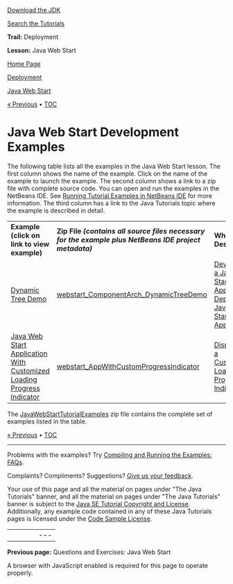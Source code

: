 [Download
the JDK](http://java.sun.com/javase/6/download.jsp)
  
[Search the
Tutorials](../../search.html)

**Trail:** Deployment
  
**Lesson:** Java Web Start

[Home Page](../../index.html)
>
[Deployment](../index.html)
>
[Java Web Start](index.html)

[« Previous](QandE/questions.html) • [TOC](../TOC.html)

# Java Web Start Development Examples

The following table lists all the examples in the
Java Web Start lesson.
The first column shows the name of the example. Click on the name of the example
to launch the example.
The second column shows a link to a zip file with complete source code.
You can open and run the examples in the NetBeans IDE. See
[Running Tutorial Examples in NetBeans IDE](../../information/examples.html) for more information.
The third column has a link to the Java Tutorials topic
where the example is described in detail.

|  |  |  |
| --- | --- | --- |
| **Example   (click on link to view example)** | **Zip File   *(contains all source files necessary for the example plus NetBeans IDE project metadata)*** | **Where Described** |
| [Dynamic Tree Demo](examples/dist/webstart_ComponentArch_DynamicTreeDemo/JavaWebStartAppPage.html) | [webstart\_ComponentArch\_DynamicTreeDemo](examples/zipfiles/webstart_ComponentArch_DynamicTreeDemo.zip) | [Developing a Java Web Start Application](../../deployment/webstart/developing.html)  [Deploying a Java Web Start Application](../../deployment/webstart/deploying.html) |
| [Java Web Start Application With Customized Loading Progress Indicator](examples/dist/webstart_AppWithCustomProgressIndicator/JavaWebStartAppPage.html) | [webstart\_AppWithCustomProgressIndicator](examples/zipfiles/webstart_AppWithCustomProgressIndicator.zip) | [Displaying a Customized Loading Progress Indicator](../../deployment/webstart/customProgressIndicatorForAppln.html) |

The
[JavaWebStartTutorialExamples](examples/zipfiles/JavaWebStartTutorialExamples.zip) zip file contains the complete set of
examples listed in the table.

[« Previous](QandE/questions.html)
•
[TOC](../TOC.html)


---

Problems with the examples? Try [Compiling and Running
the Examples: FAQs](../../information/run-examples.html).
  
Complaints? Compliments? Suggestions? [Give
us your feedback](http://download.oracle.com/javase/feedback.html).

Your use of this page and all the material on pages under "The Java Tutorials" banner,
and all the material on pages under "The Java Tutorials" banner is subject to the [Java SE Tutorial Copyright
and License](../../information/license.html).
Additionally, any example code contained in any of these Java
Tutorials pages is licensed under the
[Code
Sample License](http://developers.sun.com/license/berkeley_license.html).

|  |  |  |  |  |
| --- | --- | --- | --- | --- |
| |  |  | | --- | --- | | duke image | Oracle logo | | [About Oracle](http://www.oracle.com/us/corporate/index.html) | [Oracle Technology Network](http://www.oracle.com/technology/index.html) | [Terms of Service](https://www.samplecode.oracle.com/servlets/CompulsoryClickThrough?type=TermsOfService) | Copyright © 1995, 2011 Oracle and/or its affiliates. All rights reserved. |

**Previous page:** Questions and Exercises: Java Web Start




A browser with JavaScript enabled is required for this page to operate properly.